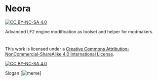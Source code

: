 # Neora

[![CC BY-NC-SA 4.0][cc-by-nc-sa-shield]][cc-by-nc-sa]

Advanced LF2 engine modification as toolset and helper for modmakers.



#

This work is licensed under a
[Creative Commons Attribution-NonCommercial-ShareAlike 4.0 International License][cc-by-nc-sa].

[![CC BY-NC-SA 4.0][cc-by-nc-sa-image]][cc-by-nc-sa]

Slogan
[![meme]]

[cc-by-nc-sa]: http://creativecommons.org/licenses/by-nc-sa/4.0/
[cc-by-nc-sa-image]: https://licensebuttons.net/l/by-nc-sa/4.0/88x31.png
[cc-by-nc-sa-shield]: https://img.shields.io/badge/License-CC%20BY--NC--SA%204.0-lightgrey.svg
[meme]: https://i.imgur.com/BuPtquI.png

